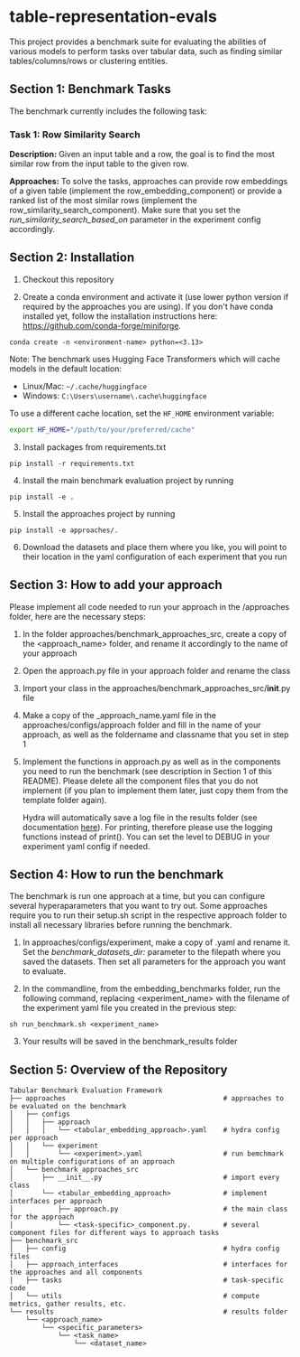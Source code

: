 # table-representation-evals
This project provides a benchmark suite for evaluating the abilities of various models to perform tasks over tabular data, such as finding similar tables/columns/rows or clustering entities.

## Section 1: Benchmark Tasks

The benchmark currently includes the following task:

### Task 1: Row Similarity Search

**Description:** Given an input table and a row, the goal is to find the most similar row from the input table to the given row.

**Approaches:** To solve the tasks, approaches can provide row embeddings of a given table (implement the row_embedding_component) or provide a ranked list of the most similar rows (implement the row_similarity_search_component).
Make sure that you set the *run_similarity_search_based_on* parameter in the experiment config accordingly.


## Section 2: Installation

1) Checkout this repository

2) Create a conda environment and activate it (use lower python version if required by the approaches you are using). If you don't have conda installed yet, follow the installation instructions here: https://github.com/conda-forge/miniforge. 

```
conda create -n <environment-name> python=<3.13> 
```

Note: The benchmark uses Hugging Face Transformers which will cache models in the default location:
- Linux/Mac: `~/.cache/huggingface`
- Windows: `C:\Users\username\.cache\huggingface`

To use a different cache location, set the `HF_HOME` environment variable:
```bash
export HF_HOME="/path/to/your/preferred/cache"
```

3) Install packages from requirements.txt

```
pip install -r requirements.txt
```

4) Install the main benchmark evaluation project by running

```
pip install -e .
````

5) Install the approaches project by running

```
pip install -e approaches/.
```

6) Download the datasets and place them where you like, you will point to their location in the yaml configuration of each experiment that you run
 
## Section 3: How to add your approach

Please implement all code needed to run your approach in the /approaches folder, here are the necessary steps:

1) In the folder approaches/benchmark_approaches_src, create a copy of the <approach_name> folder, and rename it accordingly to the name of your approach

2) Open the approach.py file in your approach folder and rename the class

3) Import your class in the approaches/benchmark_approaches_src/__init__.py file

4) Make a copy of the _approach_name.yaml file in the approaches/configs/approach folder and fill in the name of your approach, as well as the foldername and classname that you set in step 1

5) Implement the functions in approach.py as well as in the components you need to run the benchmark (see description in Section 1 of this README). Please delete all the component files that you do not implement (if you plan to implement them later, just copy them from the template folder again).

    Hydra will automatically save a log file in the results folder (see documentation [here](https://hydra.cc/docs/tutorials/basic/running_your_app/logging/)). For printing, therefore please use the logging functions instead of print(). You can set the level to DEBUG in your experiment yaml config if needed.

## Section 4: How to run the benchmark

The benchmark is run one approach at a time, but you can configure several hyperaparameters that you want to try out. Some approaches require you to run their setup.sh script in the respective approach folder to install all necessary libraries before running the benchmark. 

1) In approaches/configs/experiment, make a copy of <experiment>.yaml and rename it. Set the *benchmark_datasets_dir:* parameter to the filepath where you saved the datasets. Then set all parameters for the approach you want to evaluate. 

2) In the commandline, from the embedding_benchmarks folder, run the following command, replacing <experiment_name> with the filename of the experiment yaml file you created in the previous step:

```
sh run_benchmark.sh <experiment_name>
```

3) Your results will be saved in the benchmark_results folder

## Section 5: Overview of the Repository
```
Tabular Benchmark Evaluation Framework
├── approaches                                       # approaches to be evaluated on the benchmark
│   ├── configs
│   │   ├── approach
│   │   │   └── <tabular_embedding_approach>.yaml    # hydra config per approach
│   │   └── experiment
│   │       └── <experiment>.yaml                    # run bemchmark on multiple configurations of an approach
│   └── benchmark_approaches_src
│       ├── __init__.py                              # import every class
│       └── <tabular_embedding_approach>             # implement interfaces per approach
│           ├── approach.py                          # the main class for the approach
│           └── <task-specific>_component.py.        # several component files for different ways to approach tasks
├── benchmark_src
│   ├── config                                       # hydra config files
│   ├── approach_interfaces                          # interfaces for the approaches and all components
│   ├── tasks                                        # task-specific code 
│   └── utils                                        # compute metrics, gather results, etc. 
└── results                                          # results folder
    └── <approach_name>
        └── <specific_parameters>
            └── <task_name>
                └── <dataset_name>
```

